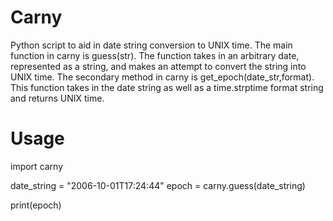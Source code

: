 Carny
==================

Python script to aid in date string conversion to UNIX time. 
The main function in carny is guess(str). The function takes
in an arbitrary date, represented as a string, and makes an
attempt to convert the string into UNIX time. The secondary
method in carny is get_epoch(date_str,format). This function
takes in the date string as well as a time.strptime format
string and returns UNIX time. 


Usage
==================
import carny

date_string = "2006-10-01T17:24:44"
epoch = carny.guess(date_string)

print(epoch)


